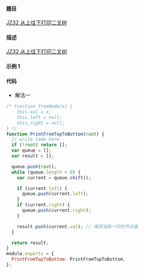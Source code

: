 #### 題目

[JZ32 从上往下打印二叉树](https://www.nowcoder.com/practice/7fe2212963db4790b57431d9ed259701?tpId=13&tqId=23280&ru=/practice/435fb86331474282a3499955f0a41e8b&qru=/ta/coding-interviews/question-ranking)

#### 描述

[JZ32 从上往下打印二叉树](https://www.nowcoder.com/practice/7fe2212963db4790b57431d9ed259701?tpId=13&tqId=23280&ru=/practice/435fb86331474282a3499955f0a41e8b&qru=/ta/coding-interviews/question-ranking)

#### 示例 1

#### 代码

- 解法一

```js
/* function TreeNode(x) {
    this.val = x;
    this.left = null;
    this.right = null;
} */
function PrintFromTopToBottom(root) {
  // write code here
  if (!root) return [];
  var queue = [];
  var result = [];

  queue.push(root);
  while (queue.length > 0) {
    var current = queue.shift();

    if (current.left) {
      queue.push(current.left);
    }
    if (current.right) {
      queue.push(current.right);
    }

    result.push(current.val); // 保存当前一行的节点值
  }

  return result;
}
module.exports = {
  PrintFromTopToBottom: PrintFromTopToBottom,
};
```
